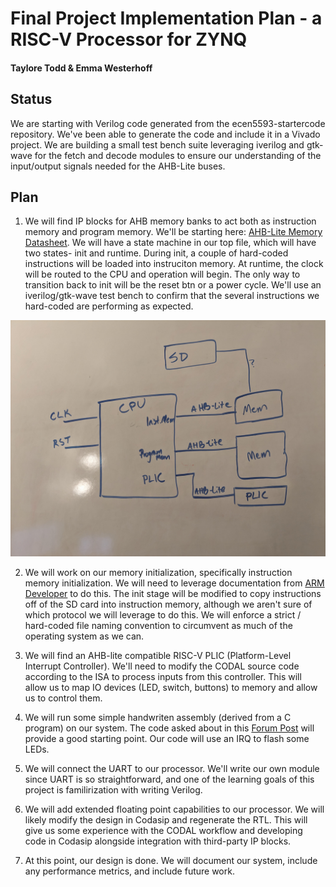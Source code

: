 # Final Project Implementation Plan - a RISC-V Processor for ZYNQ
#### Taylore Todd & Emma Westerhoff

## Status
We are starting with Verilog code generated from the ecen5593-startercode repository. We've been able to generate the code and include it in a Vivado project. We are building a small test bench suite leveraging iverilog and gtk-wave for the fetch and decode modules to ensure our understanding of the input/output signals needed for the AHB-Lite buses. 

## Plan
1. We will find IP blocks for AHB memory banks to act both as instruction memory and program memory. We'll be starting here: [AHB-Lite Memory Datasheet](https://roalogic.github.io/ahb3lite_memory/DATASHEET.html). We will have a state machine in our top file, which will have two states- init and runtime. During init, a couple of hard-coded instructions will be loaded into instruciton memory. At runtime, the clock will be routed to the CPU and operation will begin. The only way to transition back to init will be the reset btn or a power cycle. We'll use an iverilog/gtk-wave test bench to confirm that the several instructions we hard-coded are performing as expected.

![Sketch](./sketch.jpg)

2. We will work on our memory initialization, specifically instruction memory initialization. We will need to leverage documentation from [ARM Developer](https://developer.arm.com/documentation/ddi0170/a/Behavioral-Modules/External-RAM/Function-and-operation-of-module) to do this. The init stage will be modified to copy instructions off of the SD card into instruction memory, although we aren't sure of which protocol we will leverage to do this. We will enforce a strict / hard-coded file naming convention to circumvent as much of the operating system as we can.

3. We will find an AHB-lite compatible RISC-V PLIC (Platform-Level Interrupt Controller). We'll need to modify the CODAL source code according to the ISA to process inputs from this controller. This will allow us to map IO devices (LED, switch, buttons) to memory and allow us to control them.

4. We will run some simple handwriten assembly (derived from a C program) on our system. The code asked about in this [Forum Post](https://forums.sifive.com/t/beginner-trying-to-set-up-timer-irq-in-assembler-how-to-print-csrs-in-gdb/2764) will provide a good starting point. Our code will use an IRQ to flash some LEDs.

5. We will connect the UART to our processor. We'll write our own module since UART is so straightforward, and one of the learning goals of this project is familirization with writing Verilog.

6. We will add extended floating point capabilities to our processor. We will likely modify the design in Codasip and regenerate the RTL. This will give us some experience with the CODAL workflow and developing code in Codasip alongside integration with third-party IP blocks.

7. At this point, our design is done. We will document our system, include any performance metrics, and include future work.